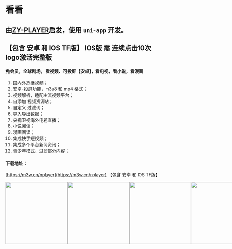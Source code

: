 # 看看

## 由[ZY-PLAYER](https://github.com/cuiocean/ZY-Player)启发，使用 `uni-app` 开发。
## 【包含 安卓 和 IOS TF版】 IOS版 需 连续点击10次logo激活完整版

#### 免会员，全球剧场， 看视频、可投屏【安卓】，看电视，看小说，看漫画

1. 国内外热播视频；
2. 安卓-投屏功能，m3u8 和 mp4 格式；
3. 视频解析，适配主流视频平台；
4. 自添加 视频资源站；
5. 自定义 过滤词；
6. 导入导出数据；
7. 央视卫视海外电视直播；
8. 小说阅读；
9. 漫画阅读；
10. 集成快手短视频；
11.  集成多个平台新闻资讯；
12. 青少年模式，过滤部分内容；

#### 下载地址：

[https://m3w.cn/nplayer](https://m3w.cn/nplayer)  【包含 安卓 和 IOS TF版】

<p style="display:flex;">
  <img src='https://i.niupic.com/images/2021/05/25/9io4.jpg' width="200">
  <img src='https://i.niupic.com/images/2021/05/25/9io5.jpg' width="200">
  <img src='https://i.niupic.com/images/2021/05/25/9io7.jpg' width="200">
  <img src='https://i.niupic.com/images/2021/05/25/9io8.jpg' width="200">
  <img src='https://i.niupic.com/images/2021/05/25/9ioe.jpg' width="200">
  <img src='https://i.niupic.com/images/2021/05/25/9iog.jpg' width="200">
  <img src='https://i.niupic.com/images/2021/05/25/9ioj.jpg' width="200">
  <img src='https://i.niupic.com/images/2021/05/25/9ion.jpg' width="200">
</p>
